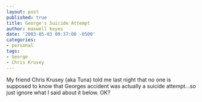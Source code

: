 ```yaml
---
layout: post
published: true
title: George's Suicide Attempt
author: maxwell keyes
date: '2003-05-03 09:37:00 -0500'
categories:
- personal
tags:
- George
- Chris Krusey
---
```


My friend Chris Krusey (aka Tuna) told me last night that no one is supposed to know that Georges accident was
actually a suicide attempt...so just ignore what I said about it below. OK?
